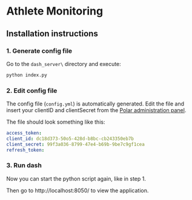 # Athlete Monitoring

## Installation instructions
### 1. Generate config file
Go to the `dash_server\` directory and execute:
```bash
python index.py
```

### 2. Edit config file
The config file (`config.yml`) is automatically generated. Edit the file and insert your clientID and clientSecret from the [Polar administration panel](https://admin.polaraccesslink.com/).

The file should look something like this:
```yml
access_token:
client_id: dc18d373-50o5-428d-b8bc-cb243350eb7b
client_secret: 99f3a036-8799-47e4-b69b-9be7c9gf1cea
refresh_token:
```

### 3. Run dash
Now you can start the python script again, like in step 1.

Then go to http://localhost:8050/ to view the application.